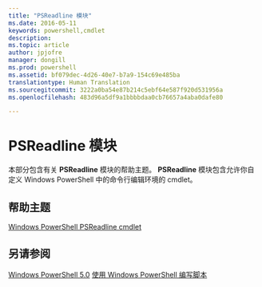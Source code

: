 ```yaml
---
title: "PSReadline 模块"
ms.date: 2016-05-11
keywords: powershell,cmdlet
description: 
ms.topic: article
author: jpjofre
manager: dongill
ms.prod: powershell
ms.assetid: bf079dec-4d26-40e7-b7a9-154c69e485ba
translationtype: Human Translation
ms.sourcegitcommit: 3222a0ba54e87b214c5ebf64e587f920d531956a
ms.openlocfilehash: 483d96a5df9a1bbbbdaa0cb76657a4aba0dafe80

---
```


# PSReadline 模块
本部分包含有关 **PSReadline** 模块的帮助主题。 **PSReadline** 模块包含允许你自定义 Windows PowerShell 中的命令行编辑环境的 cmdlet。

## 帮助主题
[Windows PowerShell PSReadline cmdlet](https://technet.microsoft.com/en-us/library/ed48e832-95f9-4577-bf56-a7e5aa9630ba)

## 另请参阅
[Windows PowerShell 5.0](Windows-PowerShell-5.0.md)
[使用 Windows PowerShell 编写脚本](../../getting-started/fundamental/Scripting-with-Windows-PowerShell.md)




<!--HONumber=Aug16_HO4-->


